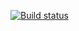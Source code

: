 [![Build status](https://ci.appveyor.com/api/projects/status/u5hlmpcub81d5fa6?svg=true)](https://ci.appveyor.com/project/YanaZaharova/hw17task1-488ib)
